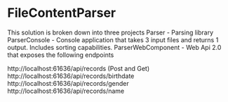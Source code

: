 # FileContentParser
This solution is broken down into three projects
Parser - Parsing library
ParserConsole - Console application that takes 3 input files and returns 1 output. Includes sorting capabilities.
ParserWebComponent - Web Api 2.0 that exposes the following endpoints
  
  http://localhost:61636/api/records (Post and Get)
  http://localhost:61636/api/records/birthdate
  http://localhost:61636/api/records/gender
  http://localhost:61636/api/records/name  
